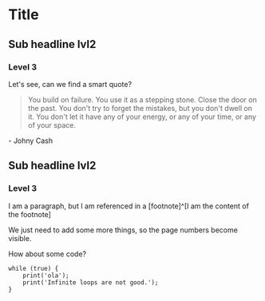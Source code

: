 # Title

## Sub headline lvl2

### Level 3
Let's see, can we find a smart quote?

>You build on failure. You use it as a stepping stone. Close the door on the past. You don't try to forget the mistakes, but you don't dwell on it. You don't let it have any of your energy, or any of your time, or any of your space.

 \- Johny Cash

## Sub headline lvl2

### Level 3

I am a paragraph, but I am referenced in a [footnote]^[I am the content of the footnote]

We just need to add some more things, so the page numbers become visible.

How about some code?

```
while (true) {
	print('ola');
	print('Infinite loops are not good.');
}
```
